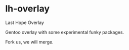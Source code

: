 lh-overlay
==========

Last Hope Overlay

Gentoo overlay with some experimental funky packages.

Fork us, we will merge.
